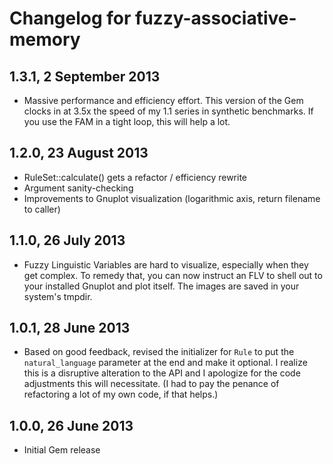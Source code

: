 # Changelog for fuzzy-associative-memory

## 1.3.1, 2 September 2013
* Massive performance and efficiency effort. This version of the Gem clocks in at 3.5x the speed of my 1.1 series in synthetic benchmarks. If you use the FAM in a tight loop, this will help a lot.

## 1.2.0, 23 August 2013
* RuleSet::calculate() gets a refactor / efficiency rewrite
* Argument sanity-checking
* Improvements to Gnuplot visualization (logarithmic axis, return filename to caller)

## 1.1.0, 26 July 2013
* Fuzzy Linguistic Variables are hard to visualize, especially when they get complex. To remedy that, you can now instruct an FLV to shell out to your installed Gnuplot and plot itself. The images are saved in your system's tmpdir.

## 1.0.1, 28 June 2013
* Based on good feedback, revised the initializer for `Rule` to put the `natural_language` parameter at the end and make it optional. I realize this is a disruptive alteration to the API and I apologize for the code adjustments this will necessitate. (I had to pay the penance of refactoring a lot of my own code, if that helps.)

## 1.0.0, 26 June 2013
* Initial Gem release
